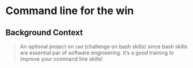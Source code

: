 # Command line for the win

## Background Context
> An optional project on `cmd` (challenge on bash skills) since bash skills are essential par of software engineering. It’s a good training to improve your command line skills!


